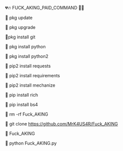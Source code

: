 💔🔥 FUCK_AKING_PAID_COMMAND 🥵🖕

💁 pkg update

💁 pkg upgrade 

💁pkg install git

💁 pkg install python

💁 pkg  install python2

💁 pip2 install requests

💁 pip2 install requirements

💁 pip2 install mechanize

💁 pip install rich

💁 pip install bs4

💁 rm -rf Fuck_AKING

💁 git clone https://github.com/MrK4US4R/Fuck_AKING

💁 Fuck_AKING

💁 python Fuck_AKING.py
